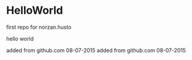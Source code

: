 # HelloWorld
first repo for norzan.husto

hello world

added from github.com 08-07-2015
added from github.com 08-07-2015
